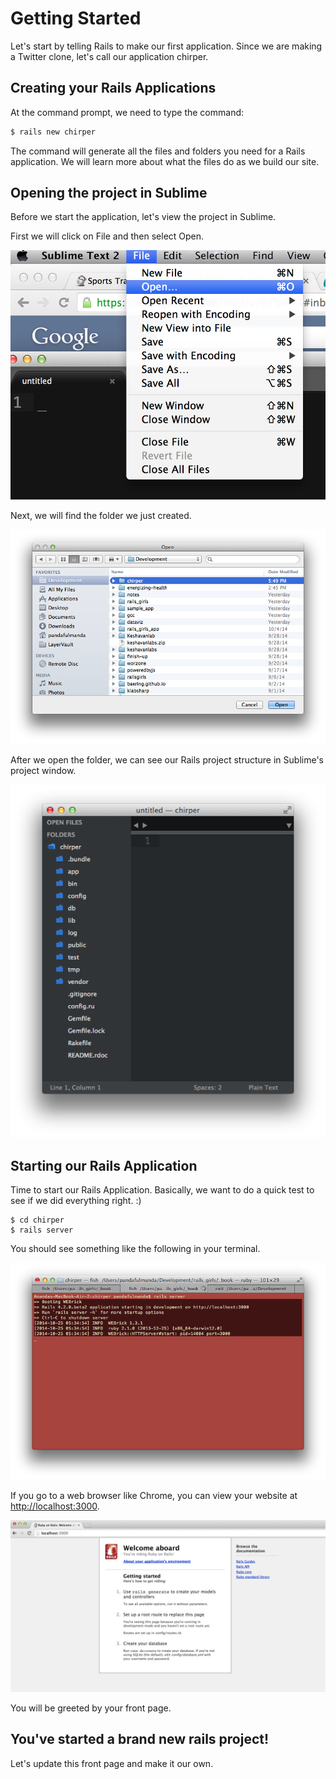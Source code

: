 # Getting Started

Let's start by telling Rails to make our first application.  Since we are making a Twitter clone, let's call our application chirper.

## Creating your Rails Applications

At the command prompt, we need to type the command:

```bash
$ rails new chirper
```

The command will generate all the files and folders you need for a Rails application. We will learn more about what the files do as we build our site.

## Opening the project in Sublime

Before we start the application, let's view the project in Sublime.

First we will click on File and then select Open.

![](../images/sublime_open.png)

Next, we will find the folder we just created.

![](../images/open_window.png)

After we open the folder, we can see our Rails project structure in Sublime's project window.

![](../images/sublime_folder.png)

## Starting our Rails Application

Time to start our Rails Application. Basically, we want to do a quick test to see if we did everything right. :)

~~~
$ cd chirper
$ rails server
~~~

You should see something like the following in your terminal.

![](../images/terminal_server.png)

If you go to a web browser like Chrome, you can view your website at [http://localhost:3000](http://localhost:3000).

![](../images/rails_new_site.png)

You will be greeted by your front page.

## You've started a brand new rails project!

Let's update this front page and make it our own.
